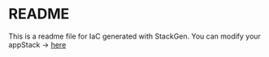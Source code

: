 # README
This is a readme file for IaC generated with StackGen.
You can modify your appStack -> [here](http://main.dev.stackgen.com/appstacks/dd832dc5-54fc-4701-b90c-516040110d15)
